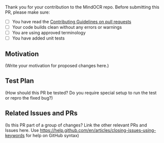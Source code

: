 Thank you for your contribution to the MindOCR repo.
Before submitting this PR, please make sure:

- [ ] You have read the [Contributing Guidelines on pull requests](https://github.com/mindspore-lab/mindcv/blob/main/CONTRIBUTING.md)
- [ ] Your code builds clean without any errors or warnings
- [ ] You are using approved terminology
- [ ] You have added unit tests

## Motivation

(Write your motivation for proposed changes here.)

## Test Plan

(How should this PR be tested? Do you require special setup to run the test or repro the fixed bug?)

## Related Issues and PRs

(Is this PR part of a group of changes? Link the other relevant PRs and Issues here. Use https://help.github.com/en/articles/closing-issues-using-keywords for help on GitHub syntax)
